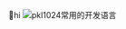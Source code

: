 👋hi
![pkl1024常用的开发语言](https://github-readme-stats.vercel.app/api/top-langs?username=pkl1024&show_icons=true&count_private=true&theme=gotham)
